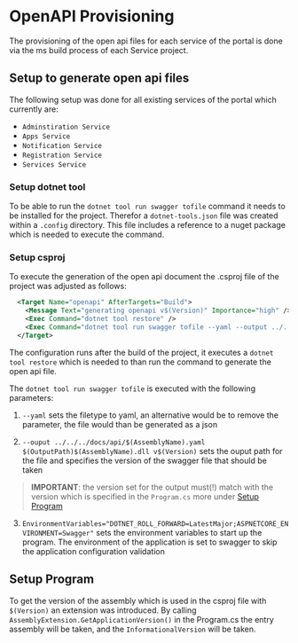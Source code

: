 # OpenAPI Provisioning

The provisioning of the open api files for each service of the portal is done via the ms build process of each Service project.

## Setup to generate open api files

The following setup was done for all existing services of the portal which currently are:

- `Adminstiration Service`
- `Apps Service`
- `Notification Service`
- `Registration Service`
- `Services Service`

### Setup dotnet tool

To be able to run the `dotnet tool run swagger tofile` command it needs to be installed for the project. Therefor a `dotnet-tools.json` file was created within a `.config` directory. This file includes a reference to a nuget package which is needed to execute the command.

### Setup csproj

To execute the generation of the open api document the .csproj file of the project was adjusted as follows:

```xml
  <Target Name="openapi" AfterTargets="Build">
    <Message Text="generating openapi v$(Version)" Importance="high" />
    <Exec Command="dotnet tool restore" />
    <Exec Command="dotnet tool run swagger tofile --yaml --output ../../../docs/api/$(AssemblyName).yaml $(OutputPath)$(AssemblyName).dll v$(Version)" EnvironmentVariables="DOTNET_ROLL_FORWARD=LatestMajor;ASPNETCORE_ENVIRONMENT=Swagger;MVC_ROUTING_BASEPATH=api/administration" />
  </Target>
```

The configuration runs after the build of the project, it executes a `dotnet tool restore` which is needed to than run the command to generate the open api file.

The `dotnet tool run swagger tofile` is executed with the following parameters:

1. `--yaml` sets the filetype to yaml, an alternative would be to remove the parameter, the file would than be generated as a json

2. `--ouput ../../../docs/api/$(AssemblyName).yaml $(OutputPath)$(AssemblyName).dll v$(Version)` sets the ouput path for the file and specifies the version of the swagger file that should be taken

> **IMPORTANT**: the version set for the output must(!) match with the version which is specified in the `Program.cs` more under [Setup Program](#setup-program)

3. `EnvironmentVariables="DOTNET_ROLL_FORWARD=LatestMajor;ASPNETCORE_ENVIRONMENT=Swagger"` sets the environment variables to start up the program. The environment of the application is set to swagger to skip the application configuration validation

## Setup Program

To get the version of the assembly which is used in the csproj file with `$(Version)` an extension was introduced. By calling `AssemblyExtension.GetApplicationVersion()` in the Program.cs the entry assembly will be taken, and the `InformationalVersion` will be taken.
